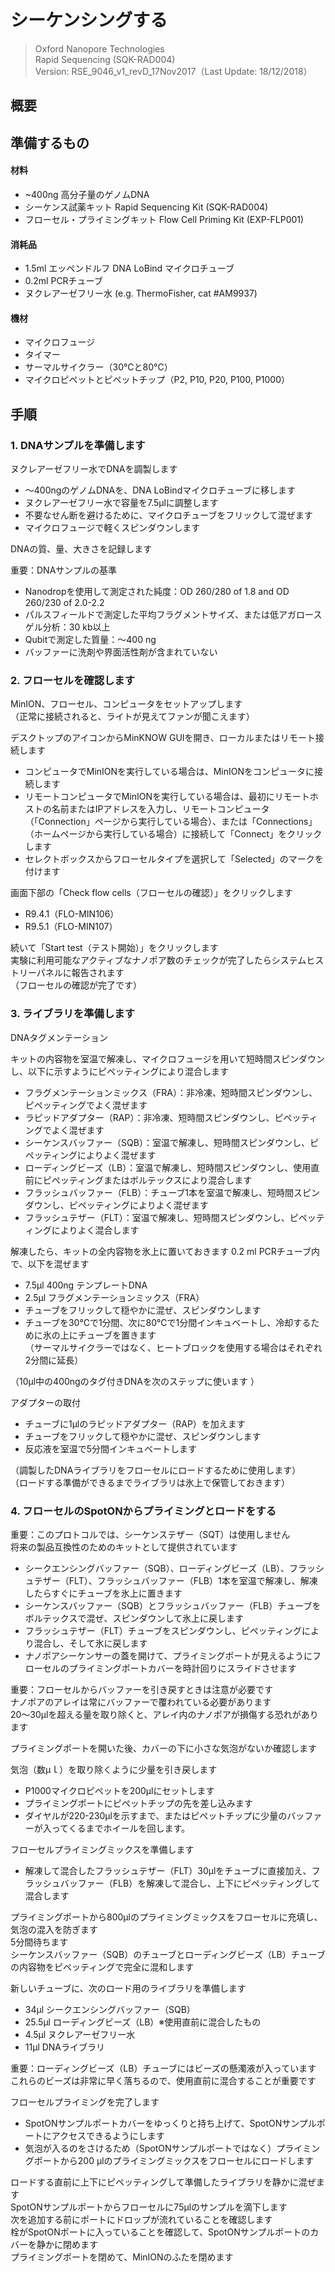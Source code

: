 # シーケンシングする
  
> Oxford Nanopore Technologies  
> Rapid Sequencing (SQK-RAD004)  
> Version: RSE_9046_v1_revD_17Nov2017（Last Update: 18/12/2018）  

## 概要


## 準備するもの

#### 材料  
- ~400ng 高分子量のゲノムDNA  
- シーケンス試薬キット Rapid Sequencing Kit (SQK-RAD004)  
- フローセル・プライミングキット Flow Cell Priming Kit (EXP-FLP001)  

#### 消耗品  
- 1.5ml エッペンドルフ DNA LoBind マイクロチューブ
- 0.2ml PCRチューブ
- ヌクレアーゼフリー水 (e.g. ThermoFisher, cat #AM9937)  

#### 機材  
- マイクロフュージ
- タイマー
- サーマルサイクラー（30°Cと80°C）  
- マイクロピペットとピペットチップ（P2, P10, P20, P100, P1000）


## 手順

### 1. DNAサンプルを準備します  

ヌクレアーゼフリー水でDNAを調製します  
- 〜400ngのゲノムDNAを、DNA LoBindマイクロチューブに移します
- ヌクレアーゼフリー水で容量を7.5μlに調整します
- 不要なせん断を避けるために、マイクロチューブをフリックして混ぜます
- マイクロフュージで軽くスピンダウンします  

DNAの質、量、大きさを記録します


重要：DNAサンプルの基準  
- Nanodropを使用して測定された純度：OD 260/280 of 1.8 and OD 260/230 of 2.0-2.2
- パルスフィールドで測定した平均フラグメントサイズ、または低アガロースゲル分析：30 kb以上
- Qubitで測定した質量：〜400 ng
- バッファーに洗剤や界面活性剤が含まれていない


### 2. フローセルを確認します
MinION、フローセル、コンピュータをセットアップします    
（正常に接続されると、ライトが見えてファンが聞こえます）

デスクトップのアイコンからMinKNOW GUIを開き、ローカルまたはリモート接続します  
- コンピュータでMinIONを実行している場合は、MinIONをコンピュータに接続します  
- リモートコンピュータでMinIONを実行している場合は、最初にリモートホストの名前またはIPアドレスを入力し、リモートコンピュータ（「Connection」ページから実行している場合）、または「Connections」（ホームページから実行している場合）に接続して「Connect」をクリックします  
- セレクトボックスからフローセルタイプを選択して「Selected」のマークを付けます  

画面下部の「Check flow cells（フローセルの確認）」をクリックします  　
- R9.4.1（FLO-MIN106）
- R9.5.1（FLO-MIN107）

続いて「Start test（テスト開始）」をクリックします  
実験に利用可能なアクティブなナノポア数のチェックが完了したらシステムヒストリーパネルに報告されます  
（フローセルの確認が完了です）  

### 3. ライブラリを準備します

DNAタグメンテーション  

キットの内容物を室温で解凍し、マイクロフュージを用いて短時間スピンダウンし、以下に示すようにピペッティングにより混合します
- フラグメンテーションミックス（FRA）：非冷凍、短時間スピンダウンし、ピペッティングでよく混ぜます
- ラピッドアダプター（RAP）：非冷凍、短時間スピンダウンし、ピペッティングでよく混ぜます
- シーケンスバッファー（SQB）：室温で解凍し、短時間スピンダウンし、ピペッティングによりよく混ぜます
- ローディングビーズ（LB）：室温で解凍し、短時間スピンダウンし、使用直前にピペッティングまたはボルテックスにより混合します
- フラッシュバッファー（FLB）：チューブ1本を室温で解凍し、短時間スピンダウンし、ピペッティングによりよく混ぜます
- フラッシュテザー（FLT）：室温で解凍し、短時間スピンダウンし、ピペッティングによりよく混合します

解凍したら、キットの全内容物を氷上に置いておきます
0.2 ml PCRチューブ内で、以下を混ぜます
- 7.5μl 400ng テンプレートDNA
- 2.5μl フラグメンテーションミックス（FRA）  
- チューブをフリックして穏やかに混ぜ、スピンダウンします  
- チューブを30℃で1分間、次に80℃で1分間インキュベートし、冷却するために氷の上にチューブを置きます  
（サーマルサイクラーではなく、ヒートブロックを使用する場合はそれぞれ2分間に延長）

（10μl中の400ngのタグ付きDNAを次のステップに使います ）

アダプターの取付
- チューブに1μlのラピッドアダプター（RAP）を加えます
- チューブをフリックして穏やかに混ぜ、スピンダウンします
- 反応液を室温で5分間インキュベートします

（調製したDNAライブラリをフローセルにロードするために使用します）  
（ロードする準備ができるまでライブラリは氷上で保管しておきます）  

### 4. フローセルのSpotONからプライミングとロードをする
重要：このプロトコルでは、シーケンステザー（SQT）は使用しません  
将来の製品互換性のためのキットとして提供されています

- シークエンシングバッファー（SQB）、ローディングビーズ（LB）、フラッシュテザー（FLT）、フラッシュバッファー（FLB）1本を室温で解凍し、解凍したらすぐにチューブを氷上に置きます
- シーケンスバッファー（SQB）とフラッシュバッファー（FLB）チューブをボルテックスで混ぜ、スピンダウンして氷上に戻します
- フラッシュテザー（FLT）チューブをスピンダウンし、ピペッティングにより混合し、そして氷に戻します
- ナノポアシーケンサーの蓋を開けて、プライミングポートが見えるようにフローセルのプライミングポートカバーを時計回りにスライドさせます

重要：フローセルからバッファーを引き戻すときは注意が必要です  
ナノポアのアレイは常にバッファーで覆われている必要があります  
20〜30μlを超える量を取り除くと、アレイ内のナノポアが損傷する恐れがあります  

プライミングポートを開いた後、カバーの下に小さな気泡がないか確認します  

気泡（数μｌ）を取り除くように少量を引き戻します    
 - P1000マイクロピペットを200μlにセットします  
 - プライミングポートにピペットチップの先を差し込みます    
 - ダイヤルが220-230μlを示すまで、またはピペットチップに少量のバッファーが入ってくるまでホイールを回します。  


フローセルプライミングミックスを準備します  
 - 解凍して混合したフラッシュテザー（FLT）30μlをチューブに直接加え、フラッシュバッファー（FLB）を解凍して混合し、上下にピペッティングして混合します    

プライミングポートから800µlのプライミングミックスをフローセルに充填し、気泡の混入を防ぎます  
5分間待ちます  
シーケンスバッファー（SQB）のチューブとローディングビーズ（LB）チューブの内容物をピペッティングで完全に混和します  

新しいチューブに、次のロード用のライブラリを準備します
 - 34μl シークエンシングバッファー（SQB）
 - 25.5μl ローディングビーズ（LB）※使用直前に混合したもの
 - 4.5μl ヌクレアーゼフリー水
 - 11μl DNAライブラリ


重要：ローディングビーズ（LB）チューブにはビーズの懸濁液が入っています    
これらのビーズは非常に早く落ちるので、使用直前に混合することが重要です  

フローセルプライミングを完了します  
 - SpotONサンプルポートカバーをゆっくりと持ち上げて、SpotONサンプルポートにアクセスできるようにします     
 - 気泡が入るのをさけるため（SpotONサンプルポートではなく）プライミングポートから200 µlのプライミングミックスをフローセルにロードします    


ロードする直前に上下にピペッティングして準備したライブラリを静かに混ぜます   
SpotONサンプルポートからフローセルに75µlのサンプルを滴下します    
次を追加する前にポートにドロップが流れていることを確認します  
栓がSpotONポートに入っていることを確認して、SpotONサンプルポートのカバーを静かに閉めます    
プライミングポートを閉めて、MinIONのふたを閉めます  
